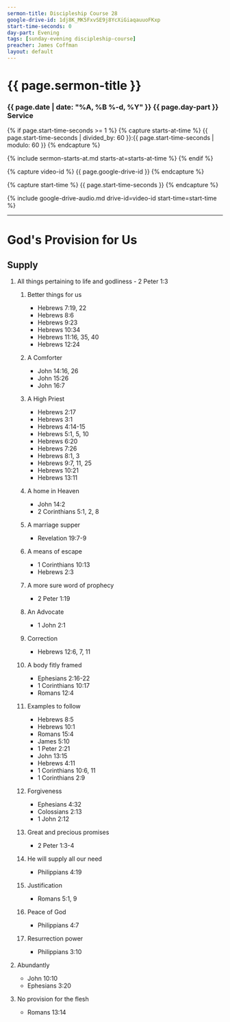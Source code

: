 ```yaml
---
sermon-title: Discipleship Course 28
google-drive-id: 1dj8K_MK5FxvSE9j8YcXiGiaqauuoFKxp
start-time-seconds: 0
day-part: Evening
tags: [sunday-evening discipleship-course]
preacher: James Coffman
layout: default
---
```


# {{ page.sermon-title }}

### {{ page.date | date: "%A, %B %-d, %Y" }} {{ page.day-part }} Service

{% if page.start-time-seconds >= 1 %}
{% capture starts-at-time %}
{{ page.start-time-seconds | divided_by: 60 }}:{{ page.start-time-seconds | modulo: 60 }}
{% endcapture %}

{% include sermon-starts-at.md starts-at=starts-at-time %}
{% endif %}

{% capture video-id %}
{{ page.google-drive-id }}
{% endcapture %}

{% capture start-time %}
{{ page.start-time-seconds }}
{% endcapture %}

{% include google-drive-audio.md drive-id=video-id start-time=start-time %}

***

# God's Provision for Us

## Supply

1. All things pertaining to life and godliness - 2 Peter 1:3

    1. Better things for us

        - Hebrews 7:19, 22
        - Hebrews 8:6
        - Hebrews 9:23
        - Hebrews 10:34
        - Hebrews 11:16, 35, 40
        - Hebrews 12:24

    2. A Comforter

        - John 14:16, 26
        - John 15:26
        - John 16:7

    3. A High Priest

        - Hebrews 2:17
        - Hebrews 3:1
        - Hebrews 4:14-15
        - Hebrews 5:1, 5, 10
        - Hebrews 6:20
        - Hebrews 7:26
        - Hebrews 8:1, 3
        - Hebrews 9:7, 11, 25
        - Hebrews 10:21
        - Hebrews 13:11

    4. A home in Heaven

        - John 14:2
        - 2 Corinthians 5:1, 2, 8

    5. A marriage supper

        - Revelation 19:7-9

    6. A means of escape

        - 1 Corinthians 10:13
        - Hebrews 2:3

    7. A more sure word of prophecy

        - 2 Peter 1:19

    8. An Advocate

        - 1 John 2:1

    9. Correction

        - Hebrews 12:6, 7, 11

    10. A body fitly framed

        - Ephesians 2:16-22
        - 1 Corinthians 10:17
        - Romans 12:4

    11. Examples to follow

        - Hebrews 8:5
        - Hebrews 10:1
        - Romans 15:4
        - James 5:10
        - 1 Peter 2:21
        - John 13:15
        - Hebrews 4:11
        - 1 Corinthians 10:6, 11
        - 1 Corinthians 2:9

    12. Forgiveness

        - Ephesians 4:32
        - Colossians 2:13
        - 1 John 2:12

    13. Great and precious promises

        - 2 Peter 1:3-4

    14. He will supply all our need

        - Philippians 4:19

    15. Justification

        - Romans 5:1, 9

    16. Peace of God

        - Philippians 4:7

    17. Resurrection power

        - Philippians 3:10

2. Abundantly

    - John 10:10
    - Ephesians 3:20

3. No provision for the flesh

    - Romans 13:14